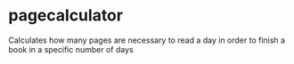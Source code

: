 # pagecalculator
Calculates how many pages are necessary to read a day in order to finish a book in a specific number of days
